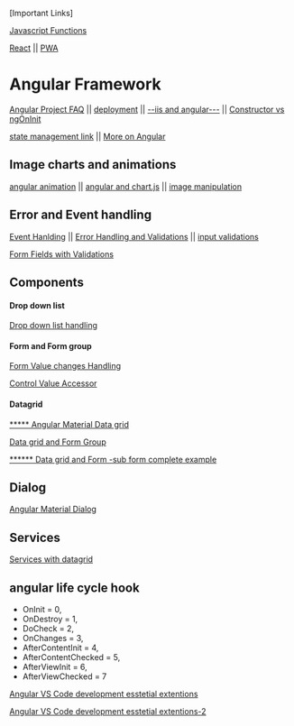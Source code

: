 [Important Links]

[Javascript Functions](https://github.com/atiq-shumon/js-hacks-javascript-async-js/blob/master/README.md)

[React](https://github.com/atiq-shumon/react/blob/main/README.md) || [PWA](https://github.com/atiq-shumon/react/blob/main/installationanddeployment/PWA/pwa.md)


# Angular Framework

  [Angular Project FAQ](faq.md) ||   [deployment](faq.md) ||  [--iis and angular---](iis.md) ||  [Constructor vs ngOnInit](https://www.youtube.com/watch?v=aZLMLPGt9NM&ab_channel=codebits)
   
  [state management link](statemanagement.md) ||   [More on Angular](https://github.com/atiq-shumon/Smartform_backend_ui_C-_fields/tree/master/angular)
  
  Image charts and animations
  -----------------------------------
  
  [angular animation](animation.md) || [angular and chart.js](chartjs.md)  || [image manipulation](image.md)
  
  Error and Event handling
  -----------------------------------
  
  [Event Hanlding](https://github.com/atiq-shumon/angularframework/blob/master/eventhandling.md) || [Error Handling and Validations](https://github.com/atiq-shumon/angularframework/blob/master/errorhandling.md) || [input validations](https://github.com/atiq-shumon/angularframework/blob/master/validations/inputs.md)
  
  [Form Fields with Validations](https://github.com/atiq-shumon/angularframework/blob/master/validations/formfieldwithvalidations.md)
  
  Components
  -----------------------------------
  
 ####  Drop down list
  
  [Drop down list handling](https://github.com/atiq-shumon/angulardropdownlist/blob/master/README.md) 
  
  ####  Form and Form group
  
  [Form Value changes Handling](https://github.com/atiq-shumon/angularframework/blob/master/formvaluechanges.md)
  
  [Control Value Accessor](https://www.youtube.com/watch?v=OrmIfW8Ak3w&list=RDCMUCSj1Igu3ejxqcQISNEmx8VQ&index=12)
  
  ####  Datagrid
  
  [*****  Angular Material Data grid](https://github.com/atiq-shumon/angularframework/blob/master/components/datagrid.md)
  
  [Data grid and Form Group](https://github.com/atiq-shumon/angularframework/blob/master/components/datagridandformgroup.md)
  
  [****** Data grid and Form -sub form complete example](https://github.com/atiq-shumon/angularframework/blob/master/components/datagrid-subform.md)
  
  Dialog
  ------------------------------------------
  [Angular Material Dialog](https://blog.angular-university.io/angular-material-dialog/)
  
  
  
  Services
  ---------------------------------
  [Services with datagrid]()
  
  
  ## angular life cycle hook
  - OnInit = 0,
  - OnDestroy = 1,
  - DoCheck = 2,
  - OnChanges = 3,
  - AfterContentInit = 4,
  - AfterContentChecked = 5,
  - AfterViewInit = 6,
  - AfterViewChecked = 7
  
 
  
  [Angular VS Code development esstetial extentions](https://medium.com/@rajaramtt/angular-useful-extensions-c99a0461a3c6)
  
   [Angular VS Code development esstetial extentions-2](https://ionicframework.com/blog/10-awesome-vs-code-extensions/)
  

